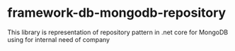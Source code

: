 # framework-db-mongodb-repository
This library is representation of repository pattern in .net core for MongoDB using for internal need of company
